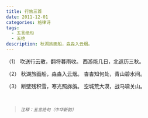 ```yaml
---
title: 行旅三首
date: 2011-12-01
categories: 格律诗
tags:
  - 五言绝句
  - 五绝
description: 秋湖旅画船，淼淼入云烟。
---
```


（1）
吹送行云散，翻将暮雨收。
西游能几日，北返历三秋。

（2）
秋湖旅画船，淼淼入云烟。
杳杳知何处，青山碧水间。

（3）
断壁残积雪，寒光照旆旃。
空城荒大漠，战马啸关山。

<br/>
<blockquote>
<p><small><i>注释：五言绝句（中华新韵）</i></small></p>
</blockquote>
